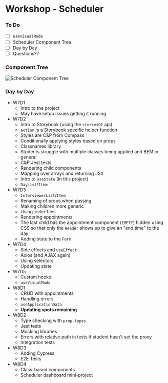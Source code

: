 # Workshop - Scheduler

### To Do
- [ ] `useVisualMode`
- [ ] Scheduler Component Tree
- [ ] Day by Day
- [ ] Questions??

### Component Tree
![Scheduler Component Tree](https://s3-us-west-2.amazonaws.com/reactv2/figures/f32fe54a-d7b8-4c1a-abff-4856e7c66b96.png)

### Day by Day
* W7D1
  * Intro to the project
  * May have setup issues getting it running
* W7D2
  * Intro to Storybook (using the `storiesOf` api)
  * `action` is a Storybook specific helper function
  * Styles are C&P from Compass
  * Conditionally applying styles based on props
  * Classnames library
  * Students struggle with multiple classes being applied and BEM in general
  * C&P Jest tests
  * Rendering child components
  * Mapping over arrays and returning JSX
  * Intro to `useState` (in this project)
  * `DayList`/`Item`
* W7D3
  * `InterviewerList`/`Item`
  * Renaming of props when passing
  * Making children more generic
  * Using `index` files
  * Rendering appointments
  * The last child has the appointment component (`EMPTY`) hidden using CSS so that only the `Header` shows up to give an "end time" to the day
  * Adding state to the `Form`
* W7D4
  * Side effects and `useEffect`
  * Axios (and AJAX again)
  * Using selectors
  * Updating state
* W7D5
  * Custom hooks
  * `useVisualMode`
* W8D1
  * CRUD with appointments
  * Handling errors
  * `useApplicationData`
  * **Updating spots remaining**
* W8D2
  * Type checking with `prop-types`
  * Jest tests
  * Mocking libraries
  * Errors with relative path in tests if student hasn't set the proxy
  * Integration tests
* W8D3
  * Adding Cypress
  * E2E Tests
* W8D4
  * Class-based components
  * Scheduler dashboard mini-project
